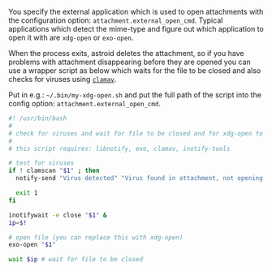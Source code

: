 You specify the external application which is used to open attachments with the configuration option: `attachment.external_open_cmd`. Typical applications which detect the mime-type and figure out which application to open it with are `xdg-open` or `exo-open`. 

When the process exits, astroid deletes the attachment, so if you have problems with attachment disappearing before they are opened you can use a wrapper script as below which waits for the file to be closed and also checks for viruses using [`clamav`](http://www.clamav.net/).

Put in e.g.: `~/.bin/my-xdg-open.sh` and put the full path of the script into the config option: `attachment.external_open_cmd`.

```sh
#! /usr/bin/bash
#
# check for viruses and wait for file to be closed and for xdg-open to finish
#
# this script requires: libnotify, exo, clamav, inotify-tools

# test for viruses
if ! clamscan "$1" ; then
  notify-send "Virus detected" "Virus found in attachment, not opening!" --icon=dialog-warning

  exit 1
fi

inotifywait -e close "$1" &
ip=$!

# open file (you can replace this with xdg-open)
exo-open "$1"

wait $ip # wait for file to be closed
```

